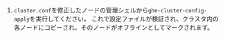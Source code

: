 1. `cluster.conf`を修正したノードの管理シェルから`ghe-cluster-config-apply`を実行してください。 これで設定ファイルが検証され、クラスタ内の各ノードにコピーされ、そのノードがオフラインとしてマークされます。
